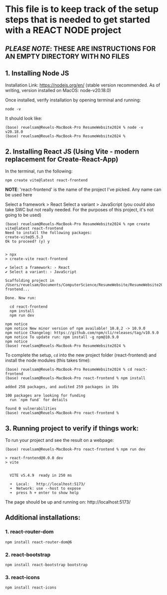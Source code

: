 # This file is to keep track of the setup steps that is needed to get started with a REACT NODE project

## *PLEASE NOTE*: **THESE ARE INSTRUCTIONS FOR AN EMPTY DIRECTORY WITH NO FILES**

## 1. Installing Node JS

Installation Link: https://nodejs.org/en/ (stable version recommended. As of writing, version installed on MacOS: node-v20.18.0)

Once installed, verify installation by opening terminal and running:
```
node -v
```
It should look like:
```
(base) reuelsam@Reuels-MacBook-Pro ResumeWebsite2024 % node -v
v20.18.0
(base) reuelsam@Reuels-MacBook-Pro ResumeWebsite2024 % 
```

## 2. Installing React JS (Using Vite - modern replacement for Create-React-App)

In the terminal, run the following: 
```
npm create vite@latest react-frontend
```
**NOTE**: 'react-frontend' is the name of the project I've picked. Any name can be used here

Select a framework > React
Select a variant > JavaScript (you could also take SWC but not really needed. For the purposes of this project, it's not going to be used)

```
(base) reuelsam@Reuels-MacBook-Pro ResumeWebsite2024 % npm create vite@latest react-frontend
Need to install the following packages:
create-vite@5.5.3
Ok to proceed? (y) y


> npx
> create-vite react-frontend

✔ Select a framework: › React
✔ Select a variant: › JavaScript

Scaffolding project in /Users/reuelsam/Documents/ComputerScience/ResumeWebsite/ResumeWebsite2024/react-frontend...

Done. Now run:

  cd react-frontend
  npm install
  npm run dev

npm notice
npm notice New minor version of npm available! 10.8.2 -> 10.9.0
npm notice Changelog: https://github.com/npm/cli/releases/tag/v10.9.0
npm notice To update run: npm install -g npm@10.9.0
npm notice
(base) reuelsam@Reuels-MacBook-Pro ResumeWebsite2024 % 
```

To complete the setup, `cd` into the new project folder (react-frontend) and install the node modules (this takes time):
```
(base) reuelsam@Reuels-MacBook-Pro ResumeWebsite2024 % cd react-frontend 
(base) reuelsam@Reuels-MacBook-Pro react-frontend % npm install

added 258 packages, and audited 259 packages in 10s

100 packages are looking for funding
  run `npm fund` for details

found 0 vulnerabilities
(base) reuelsam@Reuels-MacBook-Pro react-frontend % 
```

## 3. Running project to verify if things work:

To run your project and see the result on a webpage:
```
(base) reuelsam@Reuels-MacBook-Pro react-frontend % npm run dev

> react-frontend@0.0.0 dev
> vite


  VITE v5.4.9  ready in 250 ms

  ➜  Local:   http://localhost:5173/
  ➜  Network: use --host to expose
  ➜  press h + enter to show help
```

The page should be up and running on: http://localhost:5173/

## Additional installations:

### 1. react-router-dom
```
npm install react-router-dom@6
```

### 2. react-bootstrap
```
npm install react-bootstrap bootstrap
```

### 3. react-icons
```
npm install react-icons
```